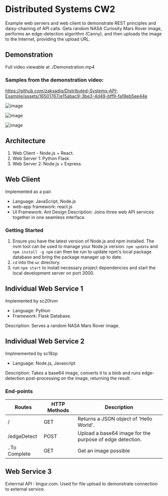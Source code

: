 # Distributed Systems CW2
Example web servers and web client to demonstrate REST principles and daisy-chaining of API calls. Gets random NASA Curiosity Mars Rover image, performs an edge-detection algorithm (Canny), and then uploads the image to the Internet, providing the upload URL. 

## Demonstration
Full video viewable at ./Demonstration.mp4

### Samples from the demonstration video:
https://github.com/zaksadiq/Distributed-Systems-API-Example/assets/16501767/e15abac9-3be3-4d49-bff9-fa19eb5ee44e

![image](https://github.com/zaksadiq/Distributed-Systems-API-Example/assets/16501767/3d8a3c09-a324-4c98-8a84-d4d1dd2b6ee4)

![image](https://github.com/zaksadiq/Distributed-Systems-API-Example/assets/16501767/be7259b1-30e3-4c8b-9f10-261890d5eeb4)

![image](https://github.com/zaksadiq/Distributed-Systems-API-Example/assets/16501767/da264be4-4376-4126-814c-b4619b205f69)



## Architecture
1. Web Client - Node.js + React.
2. Web Server 1: Python Flask.
3. Web Server 2: Node.js + Express.

## Web Client
Implemented as a pair.
- Language: JavaScript, Node.js
- web-app framework: react.js
- UI Framework: Ant Design
Description: Joins three web API services together in one seamless interface.

### Getting Started
1. Ensure you have the latest version of Node.js and npm installed. The nvm tool can be used to manage your Node.js version. `npm update` and `npm install -g npm` can then be run to update npm's local package database and bring the package manager up to date.
2. `cd` into the `wc` directory.
3. run `npm start` to install necessary project dependencies and start the local development server on port 3000.


## Individual Web Service 1
Implemented by sc20tvm
- Language: Python
- Framework: Flask
Database.

Description: Serves a random NASA Mars Rover image.
## Individual Web Service 2
Implmemented by sc18zp
- Language: Node.js, Javascript

Description: Takes a base64 image, converts it to a blob and runs edge-detection post-processing on the image, returning the result. 
### End-points
| Routes      | HTTP Methods | Description                                              |
|-------------|--------------|----------------------------------------------------------|
| /           | GET          | Returns a JSON object of 'Hello World'.                  |
| /edgeDetect | POST         | Upload a base64 image for the purpose of edge detection. |
|..To Complete| GET          | Get an image possible                                    |


## Web Service 3
Exterrnal API : Imgur.com. Used for file upload to demonstrate connection to external service.
